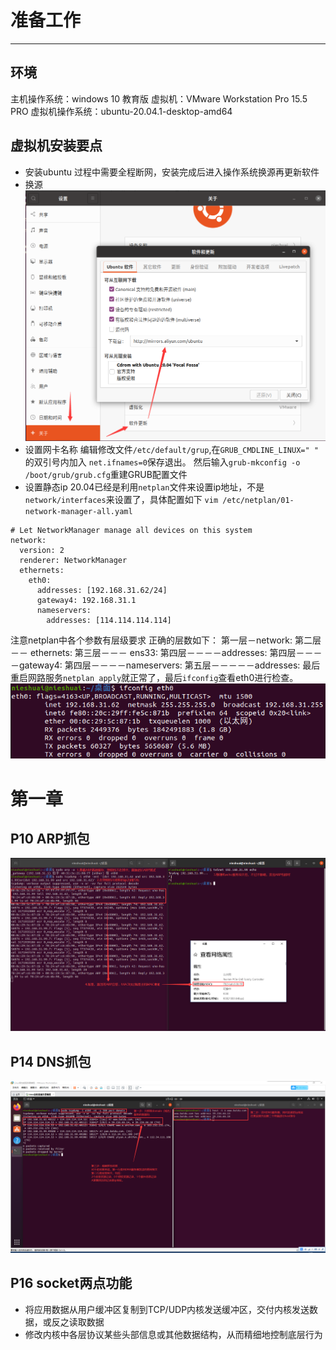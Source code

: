 # 准备工作
___
## 环境
主机操作系统：windows 10 教育版
虚拟机：VMware Workstation Pro 15.5 PRO
虚拟机操作系统：ubuntu-20.04.1-desktop-amd64
## 虚拟机安装要点
* 安装ubuntu
过程中需要全程断网，安装完成后进入操作系统换源再更新软件
* 换源
![换源](./images/换源.png)
* 设置网卡名称
编辑修改文件`/etc/default/grup`,在`GRUB_CMDLINE_LINUX=" "` 的双引号内加入    `net.ifnames=0`保存退出。
然后输入`grub-mkconfig -o /boot/grub/grub.cfg`重建GRUB配置文件
* 设置静态ip
 20.04已经是利用`netplan`文件来设置ip地址，不是`network/interfaces`来设置了，具体配置如下
`vim /etc/netplan/01-network-manager-all.yaml`
```shell
# Let NetworkManager manage all devices on this system
network:
  version: 2
  renderer: NetworkManager
  ethernets:
    eth0:
      addresses: [192.168.31.62/24]
      gateway4: 192.168.31.1
      nameservers:
        addresses: [114.114.114.114]
```
注意netplan中各个参数有层级要求
正确的层数如下：
第一层－network:
第二层－－ ethernets:
第三层－－－ ens33:
第四层－－－－addresses:
第四层－－－－gateway4:
第四层－－－－nameservers:
第五层－－－－－addresses: 
最后重启网路服务`netplan apply`就正常了，最后`ifconfig`查看eth0进行检查。
![QQ截图20210204145259](./images/QQ截图20210204145259.png)
# 第一章
## P10 ARP抓包
![QQ截图20210204151433](./images/QQ截图20210204151433.png)
## P14 DNS抓包
![QQ截图20210204001720](./images/QQ截图20210204001720.png)
## P16 socket两点功能
* 将应用数据从用户缓冲区复制到TCP/UDP内核发送缓冲区，交付内核发送数据，或反之读取数据
* 修改内核中各层协议某些头部信息或其他数据结构，从而精细地控制底层行为